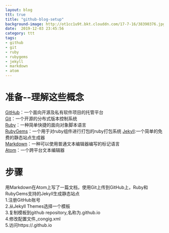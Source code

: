 ```yaml
---
layout: blog
ttt: true
title: "github-blog-setup"
background-image: http://ot1cc1u9t.bkt.clouddn.com/17-7-16/38390376.jpg
date:  2019-12-03 23:45:56
category: ttt
tags:
- github
- git
- ruby
- rubygems
- jekyll
- markdown
- atom
---
```


# 准备--理解这些概念
[GitHub](https://github.com/)：一个面向开源及私有软件项目的托管平台  
[Git](https://git-scm.com/)：一个开源的分布式版本控制系统  
[Ruby](https://www.ruby-lang.org/zh_cn/)：一种简单快捷的面向对象脚本语言  
[RubyGems](https://rubygems.org/)：一个用于对ruby组件进行打包的ruby打包系统
[Jekyll](https://jekyllrb.com/):一个简单的免费的静态站点生成器  
[Markdown](http://www.markdown.cn/)：一种可以使用普通文本编辑器编写的标记语言  
[Atom](https://atom.io/)：一个跨平台文本编辑器  

# 步骤  
用Markdown在Atom上写了一篇文档，使用Git上传到GitHub上，Ruby和RubyGems支持的Jekyll生成静态站点  
1.注册GitHub账号  
2.从Jekyll Themes选择一个模板  
3.复制模板到github repository,名称为<user>.github.io  
4.修改配置文件_congig.xml  
5.访问https://<user>.github.io
